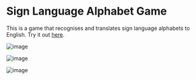 # Sign Language Alphabet Game
This is a game that recognises and translates sign language alphabets to English. Try it out [here](https://yappeizhen.github.io/Sign-Language-Image-Recognition/).

![image](https://user-images.githubusercontent.com/66234273/137351776-50edd012-7aef-45b2-b023-34ecd776c4ba.png)

![image](https://user-images.githubusercontent.com/66234273/137351657-aa60728d-626c-47b9-a642-65720493c8f5.png)

![image](https://user-images.githubusercontent.com/66234273/137351305-8dfc2e03-dc9f-4fa1-9eb8-b996e586835a.png)
